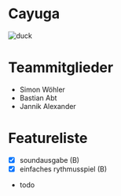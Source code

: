 # Cayuga

![duck](https://commons.wikimedia.org/wiki/File:Cayuga_drake_2012-05-02_001.jpg#/media/File:Cayuga_drake_2012-05-02_001.jpg)

# Teammitglieder
- Simon Wöhler
- Bastian Abt
- Jannik Alexander

# Featureliste

- [x] soundausgabe (B)
- [x] einfaches rythmusspiel (B)
- todo

